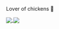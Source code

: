 Lover of chickens 🐣

<a href="https://github.com/IsaGher/github-readme-stats">
  <img align="center" src="https://github-readme-stats.vercel.app/api?username=IsaGher&count_private=true&show_icons=true&theme=radical" />
</a>
<a href="(https://github.com/IsaGher/github-readme-stats">
  <img align="center" src="https://github-readme-stats.vercel.app/api/top-langs/?username=IsaGher&theme=radical&langs_count=8&layout=compact" />
</a>
